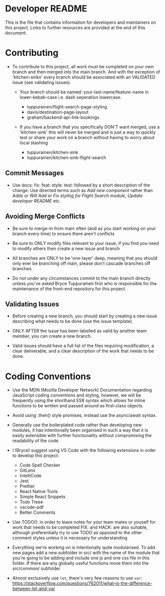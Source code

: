 # Developer README

This is the file that contains information for developers and maintainers on this project. Links to further resources are provided at the end of this document.

# Contributing

- To contribute to this project, all work must be completed on your own branch and then merged into the main branch. And with the exception of 'kitchen-sinks' every branch should be associated with an VALIDATED issue (see validating issues).

  - Your branch should be named: your-last-name/feature-name in lower-kebab-case i.e. dash seperation lowercase.

    - tuppurainen/flight-search-page-styling
    - davis/destination-page-layout
    - graham/backend-api-link-bookings

  - If you have a branch that you specifically DON'T want merged, use a 'kitchen-sink' this will never be merged and is just a way to quickly test or share your work on a branch without having to worry about local stashing

    - tuppurainen/kitchen-sink
    - tuppurainen/kitchen-sink-flight-search

## Commit Messages

- Use docs: fix: feat: style: test: followed by a short description of the change. Use directed terms such as _Add new component_ rather than _Adds_ or _Will Add_ or _Fix styling for Flight Search module_, _Update developer README_ etc.

## Avoiding Merge Conflicts

- Be sure to merge-in from main often (and as you start working on your branch every time) to ensure there aren't conflicts

- Be sure to ONLY modify files relevant to your issue, if you find you need to modify others then create a new issue and branch

- All branches are ONLY to be 'one-layer' deep, meaning that you should only ever be branching off main, please don't cascade branches off branches

- Do not under any circumstances commit to the main branch directly unless you've asked Bryce Tuppurainen first who is responsible for the maintenance of the front-end repository for this project.

## Validating Issues

- Before creating a new branch, you should start by creating a new issue describing what needs to be done (use the issue template).

- ONLY AFTER the issue has been labelled as valid by another team member, you can create a new branch.

- Valid issues should have a full list of the files requiring modification, a clear deliverable, and a clear description of the work that needs to be done.

# Coding Conventions

- Use the MDN (Mozilla Developer Network) Documentation regarding JavaScript coding conventions and styling, however, we will be frequently using the shorthand ES8 syntax which allows for inline functions to be written and passed around as first-class objects.

- Avoid using .then() style promises, instead use the async/await syntax.

- Generally use the boilerplated code rather than developing new modules, it has intentionally been organised in such a way that it is easily extensible with further functionality without compromising the readability of the code.

- I (Bryce) suggest using VS Code with the following extensions in order to develop this project:

  - Code Spell Checker
  - GitLens
  - IntelliCode
  - Jest
  - Prettier
  - React Native Tools
  - Simple React Snippets
  - Todo Treee
  - vscode-pdf
  - Better Comments

- Use TODO(): in order to leave notes for your team mates or youself for work that needs to be completed FIX: and HACK: are also suitable, although preferentially try to use TODO as opposed to the other comment styles unless it is necessary for understanding

- Everything we're working on is intentionally quite modularised. To add new pages add a new subfolder in src/ with the name of the module that you're going to be adding and include one js and one css file in this folder. If there are any globally useful functions move them into the src/common/ subfolder

- Almost exclusively use `let`, there's very few reasons to use `var`: https://stackoverflow.com/questions/762011/what-is-the-difference-between-let-and-var

<!-- TODO(BryceTuppurainen): Add front-end coding conventions here -->
